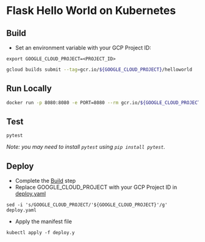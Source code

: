 # Flask Hello World on Kubernetes

## Build

* Set an environment variable with your GCP Project ID:

```
export GOOGLE_CLOUD_PROJECT=<PROJECT_ID>
```

```sh
gcloud builds submit --tag=gcr.io/${GOOGLE_CLOUD_PROJECT}/helloworld
```

## Run Locally

```sh
docker run -p 8080:8080 -e PORT=8080 --rm gcr.io/${GOOGLE_CLOUD_PROJECT}/helloworld
```

## Test

```
pytest
```

_Note: you may need to install `pytest` using `pip install pytest`._

## Deploy

* Complete the [Build](#build) step
* Replace GOOGLE_CLOUD_PROJECT with your GCP Project ID in [deploy.yaml](deploy.yaml)
```
sed -i 's/GOOGLE_CLOUD_PROJECT/'${GOOGLE_CLOUD_PROJECT}'/g' deploy.yaml
```
* Apply the manifest file
```
kubectl apply -f deploy.y
````
